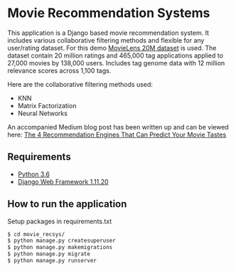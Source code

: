 # Movie Recommendation Systems

This application is a Django based movie recommendation system. It includes various collaborative filtering methods and flexible for any user/rating dataset. For this demo [MovieLens 20M dataset](https://grouplens.org/datasets/movielens/20m/) is used. The dataset contain 20 million ratings and 465,000 tag applications applied to 27,000 movies by 138,000 users. Includes tag genome data with 12 million relevance scores across 1,100 tags.

Here are the collaborative filtering methods used:
* KNN
* Matrix Factorization
* Neural Networks

An accompanied Medium blog post has been written up and can be viewed here: [The 4 Recommendation Engines That Can Predict Your Movie Tastes](https://medium.com/@james_aka_yale/the-4-recommendation-engines-that-can-predict-your-movie-tastes-bbec857b8223)

## Requirements

* [Python 3.6](https://www.python.org/downloads/release/python-360/)
* [Django Web Framework 1.11.20](https://docs.djangoproject.com/en/2.2/releases/1.11.20/)

## How to run the application

Setup packages in requirements.txt

```bash
$ cd movie_recsys/
$ python manage.py createsuperuser
$ python manage.py makemigrations
$ python manage.py migrate
$ python manage.py runserver
```


